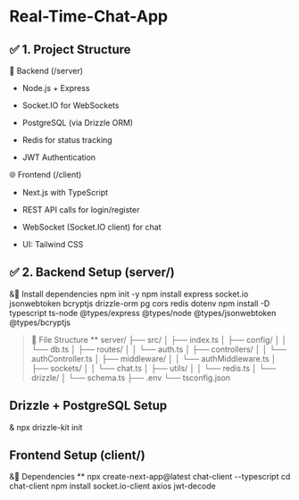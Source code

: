 # Real-Time-Chat-App

## ✅ 1. Project Structure

🔧 Backend (/server)
* Node.js + Express

* Socket.IO for WebSockets

* PostgreSQL (via Drizzle ORM)

* Redis for status tracking

* JWT Authentication

🌐 Frontend (/client)
* Next.js with TypeScript

* REST API calls for login/register

* WebSocket (Socket.IO client) for chat

* UI: Tailwind CSS

## ✅ 2. Backend Setup (server/)
&🔹 Install dependencies
npm init -y
npm install express socket.io jsonwebtoken bcryptjs drizzle-orm pg cors redis dotenv
npm install -D typescript ts-node @types/express @types/node @types/jsonwebtoken @types/bcryptjs

>🔹 File Structure
** server/
    ├── src/
    │   ├── index.ts
    │   ├── config/
    │   │   └── db.ts
    │   ├── routes/
    │   │   └── auth.ts
    │   ├── controllers/
    │   │   └── authController.ts
    │   ├── middleware/
    │   │   └── authMiddleware.ts
    │   ├── sockets/
    │   │   └── chat.ts
    │   ├── utils/
    │   │   └── redis.ts
    │   └── drizzle/
    │       └── schema.ts
    ├── .env
    └── tsconfig.json

## Drizzle + PostgreSQL Setup
& npx drizzle-kit init

## Frontend Setup (client/)
&🔹 Dependencies
  ** npx create-next-app@latest chat-client --typescript
    cd chat-client
    npm install socket.io-client axios jwt-decode
